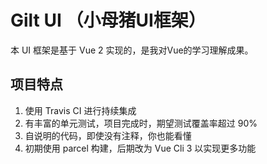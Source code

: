 # Gilt UI （小母猪UI框架）

本 UI 框架是基于 Vue 2 实现的，是我对Vue的学习理解成果。

## 项目特点

1. 使用 Travis CI 进行持续集成
2. 有丰富的单元测试，项目完成时，期望测试覆盖率超过 90%
3. 自说明的代码，即使没有注释，你也能看懂
4. 初期使用 parcel 构建，后期改为 Vue Cli 3 以实现更多功能